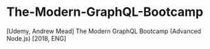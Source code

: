 # The-Modern-GraphQL-Bootcamp
[Udemy, Andrew Mead] The Modern GraphQL Bootcamp (Advanced Node.js) [2018, ENG]

